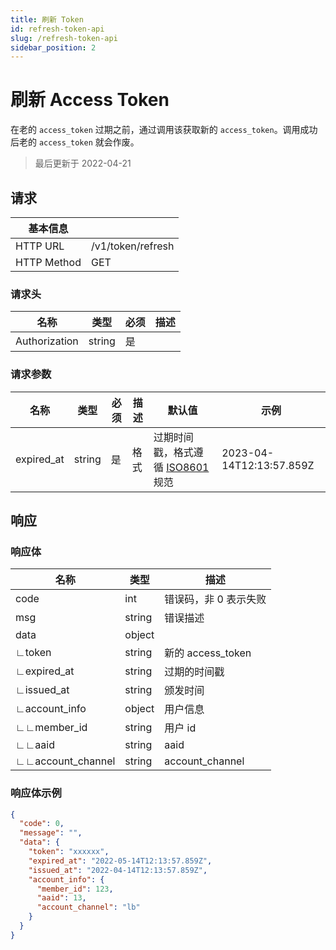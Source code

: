 ```yaml
---
title: 刷新 Token
id: refresh-token-api
slug: /refresh-token-api
sidebar_position: 2
---
```


# 刷新 Access Token

在老的 `access_token` 过期之前，通过调用该获取新的 `access_token`。调用成功后老的 `access_token` 就会作废。

> 最后更新于 2022-04-21

## 请求

| 基本信息    |                   |
| ----------- | ----------------- |
| HTTP URL    | /v1/token/refresh |
| HTTP Method | GET               |

### 请求头

| 名称          | 类型   | 必须 | 描述 |
| ------------- | ------ | ---- | ---- |
| Authorization | string | 是   |      |

### 请求参数

| 名称       | 类型   | 必须 | 描述 | 默认值                                                                      | 示例                     |
| ---------- | ------ | ---- | ---- | --------------------------------------------------------------------------- | ------------------------ |
| expired_at | string | 是   | 格式 | 过期时间戳，格式遵循 [ISO8601](https://en.wikipedia.org/wiki/ISO_8601) 规范 | 2023-04-14T12:13:57.859Z |

## 响应

### 响应体

| 名称              | 类型   | 描述                  |
| ----------------- | ------ | --------------------- |
| code              | int    | 错误码，非 0 表示失败 |
| msg               | string | 错误描述              |
| data              | object |                       |
| ∟token            | string | 新的 access_token     |
| ∟expired_at       | string | 过期的时间戳          |
| ∟issued_at        | string | 颁发时间              |
| ∟account_info     | object | 用户信息              |
| ∟∟member_id       | string | 用户 id               |
| ∟∟aaid            | string | aaid                  |
| ∟∟account_channel | string | account_channel       |

### 响应体示例

```json
{
  "code": 0,
  "message": "",
  "data": {
    "token": "xxxxxx",
    "expired_at": "2022-05-14T12:13:57.859Z",
    "issued_at": "2022-04-14T12:13:57.859Z",
    "account_info": {
      "member_id": 123,
      "aaid": 13,
      "account_channel": "lb"
    }
  }
}
```
